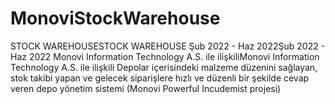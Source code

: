 # MonoviStockWarehouse
 STOCK WAREHOUSESTOCK WAREHOUSE Şub 2022 - Haz 2022Şub 2022 - Haz 2022  Monovi Information Technology A.S. ile ilişkiliMonovi Information Technology A.S. ile ilişkili Depolar içerisindeki malzeme düzenini sağlayan, stok takibi yapan ve gelecek siparişlere hızlı ve düzenli bir şekilde cevap veren depo yönetim sistemi (Monovi Powerful Incudemist projesi)
